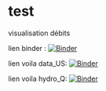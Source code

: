 # test

visualisation débits

lien binder :
[![Binder](https://mybinder.org/badge_logo.svg)](https://mybinder.org/v2/gh/lvoro/test/HEAD)

lien voila data_US:
[![Binder](https://mybinder.org/badge_logo.svg)](https://mybinder.org/v2/gh/lvoro/test/HEAD?urlpath=%2Fvoila%2Frender%2Fdata_US.ipynb)

lien voila hydro_Q:
[![Binder](https://mybinder.org/badge_logo.svg)](https://mybinder.org/v2/gh/lvoro/test/HEAD?urlpath=%2Fvoila%2Frender%2Fhydro_Q.ipynb)
